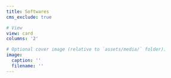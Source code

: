 ```yaml
---
title: Softwares
cms_exclude: true

# View
view: card
columns: '2'

# Optional cover image (relative to `assets/media/` folder).
image:
  caption: ''
  filename: ''
---
```

